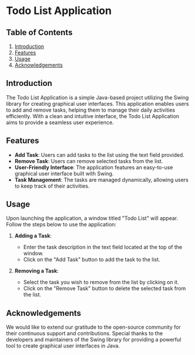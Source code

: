 # Todo List Application

## Table of Contents
1. [Introduction](#introduction)
2. [Features](#features)
3. [Usage](#usage)
4. [Acknowledgements](#acknowledgements)

## Introduction
The Todo List Application is a simple Java-based project utilizing the Swing library for creating graphical user interfaces. This application enables users to add and remove tasks, helping them to manage their daily activities efficiently. With a clean and intuitive interface, the Todo List Application aims to provide a seamless user experience.

## Features
- **Add Task**: Users can add tasks to the list using the text field provided.
- **Remove Task**: Users can remove selected tasks from the list.
- **User-Friendly Interface**: The application features an easy-to-use graphical user interface built with Swing.
- **Task Management**: The tasks are managed dynamically, allowing users to keep track of their activities.

## Usage
Upon launching the application, a window titled "Todo List" will appear. Follow the steps below to use the application:

1. **Adding a Task**:
   - Enter the task description in the text field located at the top of the window.
   - Click on the "Add Task" button to add the task to the list.

2. **Removing a Task**:
   - Select the task you wish to remove from the list by clicking on it.
   - Click on the "Remove Task" button to delete the selected task from the list.

## Acknowledgements
We would like to extend our gratitude to the open-source community for their continuous support and contributions. Special thanks to the developers and maintainers of the Swing library for providing a powerful tool to create graphical user interfaces in Java.
